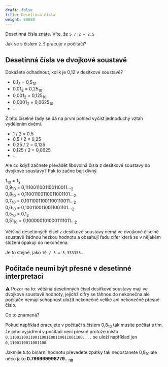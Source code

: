```yaml
---
draft: false
title: Desetinná čísla
weight: 80080
---
```


Desetinná čísla znáte. Víte, že `5 / 2 = 2,5`

Jak se s číslem `2,5` pracuje v počítači?

## Desetinná čísla ve dvojkové soustavě

Dokážete odhadnout, kolik je 0,12 v desítkové soustavě?

- 0,1<sub>2</sub> = 0,5<sub>10</sub>
- 0,01<sub>2</sub> = 0,25<sub>10</sub>
- 0,001<sub>2</sub> = 0,125<sub>10</sub>
- 0,0001<sub>2</sub> = 0,0625<sub>10</sub>
- …

Z této číselné řady se dá na první pohled vyčíst jednoduchý vztah vydělením dvěmi.

- 1 / 2 = 0,5
- 0,5 / 2 = 0,25
- 0,25 / 2 = 0,125
- 0,125 / 2 = 0,0625.
- …

Ale co když začnete převádět libovolná čísla z desítkové soustavy do dvojkové soustavy? Pak to začne bejt divný.

1<sub>10</sub> = 1<sub>2</sub>  
0,9<sub>10</sub> = 0,1110011001100110011…<sub>2</sub>  
0,8<sub>10</sub> = 0,11001100110011001101…<sub>2</sub>  
0,7<sub>10</sub> = 0,10110011001100110011…<sub>2</sub>  
0,6<sub>10</sub> = 0,1001100110011001101…<sub>2</sub>  
0,5<sub>10</sub> = 0,1<sub>2</sub>  
0,51<sub>10</sub> = 0,1000001010001111011…<sub>2</sub>  

Většina desetinných čísel z desítkové soustavy nemá ve dvojkové číselné soustavě žádnou hezkou hodnotu a obsahují řadu cifer která se v nějakém složení opakují do nekončena.

Je to stejné, jako `10 / 3 = 3,333333…`

## Počítače neumí být přesné v desetinné interpretaci

⚠️ Pozor na to: většina desetinných čísel desítkové soustavy mají ve dvojkové soustavě hodnoty, jejichž cifry se táhnou do nekonečna ale počítače nemají schopnost uložit nekonečně veliké ani nekonečně přesné číslo.

Co to znamená?

Pokud například pracujete v počítači s číslem 0,8<sub>10</sub> tak musíte počítat s tím, že jeho vyjádření v počítači není přesné protože místo `0,11001100110011001100110011001100....` se uloží například jen `0,1100110011001100`.

Jakmile tuto binární hodnotu převedete zpátky tak nedostanete 0,8<sub>10</sub> ale něco jako **0.799999998779…<sub>10</sub>**